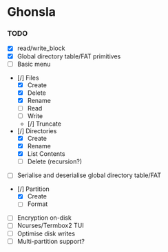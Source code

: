 # Ghonsla

### TODO

- [x] read/write_block
- [x] Global directory table/FAT primitives
- [ ] Basic menu
- [/] Files
	- [x] Create
	- [x] Delete
	- [x] Rename
	- [ ] Read
	- [ ] Write
	- [/] Truncate
- [/] Directories
	- [x] Create
    - [x] Rename
	- [x] List Contents
	- [ ] Delete (recursion?)
- [ ] Serialise and deserialise global directory table/FAT
- [/] Partition
	- [x] Create
	- [ ] Format
- [ ] Encryption on-disk
- [ ] Ncurses/Termbox2 TUI
- [ ] Optimise disk writes
- [ ] Multi-partition support?

